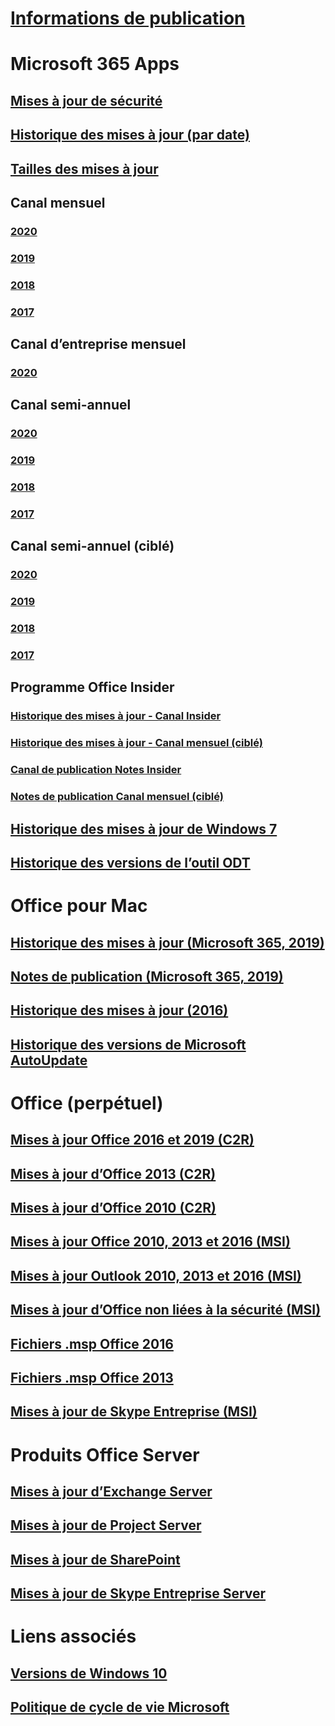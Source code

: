 # [Informations de publication](release-notes-microsoft365-apps.md)
# Microsoft 365 Apps
## [Mises à jour de sécurité](microsoft365-apps-security-updates.md)
## [Historique des mises à jour (par date)](update-history-microsoft365-apps-by-date.md)
## [Tailles des mises à jour](download-sizes-microsoft365-apps-updates.md)

## Canal mensuel
### [2020](monthly-channel-2020.md)
### [2019](monthly-channel-2019.md)
### [2018](monthly-channel-2018.md)
### [2017](monthly-channel-2017.md)

## Canal d’entreprise mensuel
### [2020](monthly-enterprise-channel-2020.md)

## Canal semi-annuel
### [2020](semi-annual-channel-2020.md)
### [2019](semi-annual-channel-2019.md)
### [2018](semi-annual-channel-2018.md)
### [2017](semi-annual-channel-2017.md)

## Canal semi-annuel (ciblé)
### [2020](semi-annual-channel-targeted-2020.md)
### [2019](semi-annual-channel-targeted-2019.md)
### [2018](semi-annual-channel-targeted-2018.md)
### [2017](semi-annual-channel-targeted-2017.md)

## Programme Office Insider  
### [Historique des mises à jour - Canal Insider](update-history-office-insider.md)
### [Historique des mises à jour - Canal mensuel (ciblé)](update-history-monthly-channel-targeted.md)
### [Canal de publication Notes Insider](release-notes-office-insider.md)
### [Notes de publication Canal mensuel (ciblé)](release-notes-monthly-channel-targeted.md)

## [Historique des mises à jour de Windows 7](update-history-office-Win7.md)

## [Historique des versions de l’outil ODT](ODT-release-history.md)

# Office pour Mac
## [Historique des mises à jour (Microsoft 365, 2019)](update-history-office-for-mac.md)
## [Notes de publication (Microsoft 365, 2019)](release-notes-office-for-mac.md)
## [Historique des mises à jour (2016)](release-notes-office-2016-mac.md)
## [Historique des versions de Microsoft AutoUpdate](release-history-microsoft-autoupdate.md)

# Office (perpétuel)
## [Mises à jour Office 2016 et 2019 (C2R)](update-history-office-2019.md)
## [Mises à jour d’Office 2013 (C2R)](update-history-office-2013.md)
## [Mises à jour d’Office 2010 (C2R)](update-history-office-2010-click-to-run.md)
## [Mises à jour Office 2010, 2013 et 2016 (MSI)](office-updates-msi.md)
## [Mises à jour Outlook 2010, 2013 et 2016 (MSI)](outlook-updates-msi.md)
## [Mises à jour d’Office non liées à la sécurité (MSI)](office-MSI-non-security-updates.md)
## [Fichiers .msp Office 2016](msp-files-office-2016.md)
## [Fichiers .msp Office 2013](msp-files-office-2013.md)
## [Mises à jour de Skype Entreprise (MSI)](https://docs.microsoft.com/SkypeForBusiness/sfb-client-updates)

# Produits Office Server
## [Mises à jour d’Exchange Server](https://docs.microsoft.com/Exchange/new-features/build-numbers-and-release-dates)
## [Mises à jour de Project Server](project-server-updates.md)
## [Mises à jour de SharePoint](sharepoint-updates.md)
## [Mises à jour de Skype Entreprise Server](https://docs.microsoft.com/SkypeForBusiness/sfb-server-updates)

# Liens associés
## [Versions de Windows 10](https://www.microsoft.com/itpro/windows-10/release-information)
## [Politique de cycle de vie Microsoft](https://support.microsoft.com/lifecycle)
